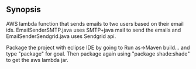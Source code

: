 ## Synopsis

AWS lambda function that sends emails to two users based on their email ids. EmailSenderSMTP.java uses SMTP+java mail to send the emails and EmailSenderSendgrid.java uses Sendgrid api. 

Package the project with eclipse IDE by going to Run as->Maven build... and type "package" for goal. Then package again using "package shade:shade" to get the aws lambda jar.
